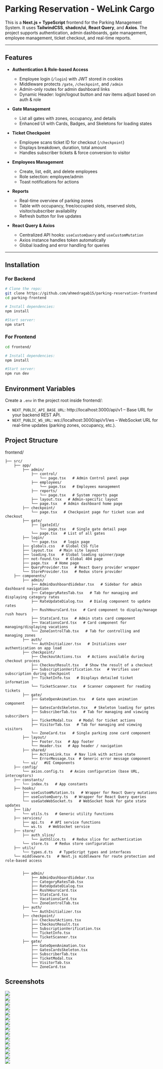 # Parking Reservation - WeLink Cargo

This is a **Next.js + TypeScript** frontend for the Parking Management System. It uses **TailwindCSS**, **shadcn/ui**, **React Query**, and **Axios**. The project supports authentication, admin dashboards, gate management, employee management, ticket checkout, and real-time reports.

---

## Features

- **Authentication & Role-based Access**
  - Employee login (`/login`) with JWT stored in cookies
  - Middleware protects `/gate`, `/checkpoint`, and `/admin`
  - Admin-only routes for admin dashboard links
  - Dynamic Header: login/logout button and nav items adjust based on auth & role

- **Gate Management**
  - List all gates with zones, occupancy, and details
  - Enhanced UI with Cards, Badges, and Skeletons for loading states

- **Ticket Checkpoint**
  - Employee scans ticket ID for checkout (`/checkpoint`)
  - Displays breakdown, duration, total amount
  - Handles subscriber tickets & force conversion to visitor

- **Employees Management**
  - Create, list, edit, and delete employees
  - Role selection: employee/admin
  - Toast notifications for actions

- **Reports**
  - Real-time overview of parking zones
  - Table with occupancy, free/occupied slots, reserved slots, visitor/subscriber availability
  - Refresh button for live updates

- **React Query & Axios**
  - Centralized API hooks: `useCustomQuery` and `useCustomMutation`
  - Axios instance handles token automatically
  - Global loading and error handling for queries

---

## Installation

### For Backend
```bash
# Clone the repo:
git clone https://github.com/ahmedragab15/parking-reservation-frontend
cd parking-frontend

# Install dependencies:
npm install

#Start server:
npm start
```

### For Frontend
```bash
cd frontend/

# Install dependencies:
npm install

#Start server:
npm run dev
```

## Environment Variables
Create a `.env` in the project root inside frontend/:

- `NEXT_PUBLIC_API_BASE_URL`: http://localhost:3000/api/v1 – Base URL for your backend REST API.
- `NEXT_PUBLIC_WS_URL`: ws://localhost:3000/api/v1/ws – WebSocket URL for real-time updates (parking zones, occupancy, etc.).

## Project Structure

frontend/

    ├── src/
        ├── app/
            ├── admin/
                ├── control/
                    └── page.tsx   # Admin Control panel page
                ├── employees/
                    └── page.tsx   # Employees management
                ├── reports/
                    └── page.tsx   # System reports page
                ├── layout.tsx   # Admin-specific layout
                └── page.tsx   # Admin dashboard home page
            ├── checkpoint/
                └── page.tsx   # Checkpoint page for ticket scan and checkout
            ├── gate/
                ├── [gateId]/
                    └── page.tsx   # Single gate detail page
                └── page.tsx   # List of all gates
            ├── login/
                └── page.tsx   # login page
            ├── globals.css   # Global CSS file
            ├── layout.tsx   # Main site layout
            ├── loading.tsx   # Global loading spinner/page
            ├── not-found.tsx   # Global 404 page
            ├── page.tsx   # Home page
            ├── QueryProvider.tsx   # React Query provider wrapper
            └── StoreProvider.tsx   # Redux store provider
        ├── components/
            ├── admin/
                ├── AdminDashboardSidebar.tsx   # Sidebar for admin dashboard navigation
                ├── CategoryRatesTab.tsx   # Tab for managing and displaying category rates
                ├── RateUpdateDialog.tsx   # Dialog component to update rates
                ├── RushHoursCard.tsx   # Card component to display/manage rush hours
                ├── StatsCard.tsx   # Admin stats card component
                ├── VacationsCard.tsx   # Card component for managing/displaying vacations
                └── ZoneControlTab.tsx   # Tab for controlling and managing zones
            ├── auth/
                └── AuthInitializer.tsx   # Initializes user authentication on app load
            ├── checkpoint/
                ├── CheckoutActions.tsx   # Actions available during checkout process
                ├── CheckoutResult.tsx   # Show the result of a checkout
                ├── SubscriptionVerification.tsx   # Verifies user subscription during checkpoint
                ├── TicketInfo.tsx   # Displays detailed ticket information
                └── TicketScanner.tsx   # Scanner component for reading tickets
            ├── gate/
                ├── GateOpenAnimation.tsx   # Gate open animation component
                ├── GatesCardsSkeleton.tsx   # Skeleton loading for gates
                ├── SubscriberTab.tsx   # Tab for managing and viewing subscribers
                ├── TicketModal.tsx   # Modal for ticket actions
                ├── VisitorTab.tsx   # Tab for managing and viewing visitors
                └── ZoneCard.tsx   # Single parking zone card component
            ├── layout/
                ├── Footer.tsx   # App footer
                └── Header.tsx   # App header / navigation
            ├── shared/
                ├── ActiveLink.tsx  # Nav link with active state
                └── ErrorMessage.tsx  # Generic error message component
            └── ui/   #UI Components
        ├── config/
            └── axios.config.ts   # Axios configuration (base URL, interceptors)
        ├── constants/
            └── index.ts   # App constants
        ├── hooks/
            ├── useCustomMutation.ts   # Wrapper for React Query mutations
            ├── useCustomQuery.ts   # Wrapper for React Query queries
            └── useGateWebSocket.ts   # WebSocket hook for gate state updates
        ├── lib/
            └── utils.ts   # Generic utility functions
        ├── services/
            ├── api.ts   # API service functions
            └── ws.ts   # WebSocket service
        ├── store/
            ├── auth_slice/
                └── authSlice.ts   # Redux slice for authentication
            └── store.ts   # Redux store configuration
        ├── utils/
            └── types.d.ts   # TypeScript types and interfaces
        └── middleware.ts   # Next.js middleware for route protection and role-based access


            ├── admin/
                ├── AdminDashboardSidebar.tsx
                ├── CategoryRatesTab.tsx
                ├── RateUpdateDialog.tsx
                ├── RushHoursCard.tsx
                ├── StatsCard.tsx
                ├── VacationsCard.tsx
                └── ZoneControlTab.tsx
            ├── auth/
                └── AuthInitializer.tsx
            ├── checkpoint/
                ├── CheckoutActions.tsx
                ├── CheckoutResult.tsx
                ├── SubscriptionVerification.tsx
                ├── TicketInfo.tsx
                └── TicketScanner.tsx
            ├── gate/
                ├── GateOpenAnimation.tsx
                ├── GatesCardsSkeleton.tsx
                ├── SubscriberTab.tsx
                ├── TicketModal.tsx
                ├── VisitorTab.tsx
                └── ZoneCard.tsx

## Screenshots

   <img src="./frontend/public/preview/1.webp" >
  <br /> 

   <img src="./frontend/public/preview/2.webp" >
  <br /> 

   <img src="./frontend/public/preview/3.webp" >
  <br /> 

   <img src="./frontend/public/preview/4.webp" >
  <br /> 

   <img src="./frontend/public/preview/5.webp" >
  <br /> 

   <img src="./frontend/public/preview/6.webp" >
  <br /> 

   <img src="./frontend/public/preview/7.webp" >
  <br /> 

   <img src="./frontend/public/preview/8.webp" >
  <br /> 

   <img src="./frontend/public/preview/9.webp" >
  <br /> 

   <img src="./frontend/public/preview/10.webp" >
  <br /> 

   <img src="./frontend/public/preview/11.webp" >
  <br /> 

   <img src="./frontend/public/preview/12.webp" >
  <br /> 

   <img src="./frontend/public/preview/13.webp" >
  <br /> 

   <img src="./frontend/public/preview/14.webp" >
  <br /> 

   <img src="./frontend/public/preview/15.webp" >